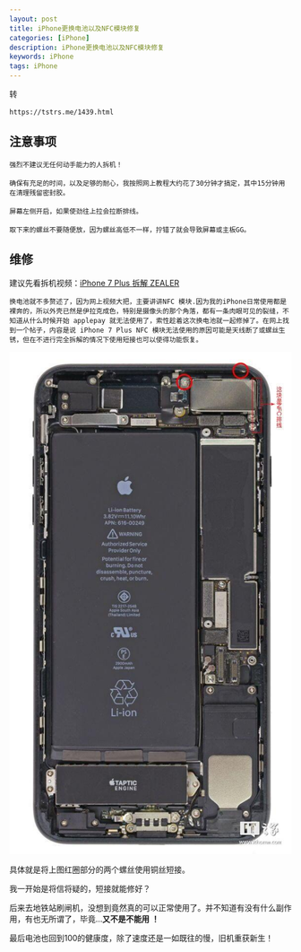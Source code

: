 ```yaml
---
layout: post
title: iPhone更换电池以及NFC模块修复
categories: [iPhone]
description: iPhone更换电池以及NFC模块修复
keywords: iPhone
tags: iPhone
---
```


转

```
https://tstrs.me/1439.html
```

## 注意事项

    强烈不建议无任何动手能力的人拆机！

    确保有充足的时间，以及足够的耐心，我按照网上教程大约花了30分钟才搞定，其中15分钟用在清理残留密封胶。

    屏幕左侧开启，如果使劲往上拉会拉断排线。

    取下来的螺丝不要随便放，因为螺丝高低不一样，拧错了就会导致屏幕或主板GG。

## 维修

建议先看拆机视频：[iPhone 7 Plus 拆解 ZEALER](https://www.youtube.com/watch?v=aIql8xSI8jg) 
    
    换电池就不多赘述了，因为网上视频大把，主要讲讲NFC 模块.因为我的iPhone日常使用都是裸奔的，所以外壳已然是伊拉克成色，特别是摄像头的那个角落，都有一条肉眼可见的裂缝，不知道从什么时候开始 applepay 就无法使用了，索性趁着这次换电池就一起修掉了。在网上找到一个帖子，内容是说 iPhone 7 Plus NFC 模块无法使用的原因可能是天线断了或螺丝生锈，但在不进行完全拆解的情况下使用短接也可以使得功能恢复。


![证书概览](/images/post/201911/20190107002542.jpg)

具体就是将上图红圈部分的两个螺丝使用铜丝短接。

我一开始是将信将疑的，短接就能修好？

后来去地铁站刷闸机，没想到竟然真的可以正常使用了。并不知道有没有什么副作用，有也无所谓了，毕竟…**又不是不能用 ！**

最后电池也回到100的健康度，除了速度还是一如既往的慢，旧机重获新生！